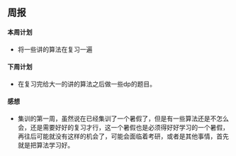 ## 周报

#### 本周计划
- 将一些讲的算法在复习一遍

#### 下周计划
- 在复习完给大一的讲的算法之后做一些dp的题目。

#### 感想
- 集训的第一周，虽然说在已经集训了一个暑假了，但是有一些算法还是不怎么会，还是需要好好的复习才行，这一个暑假也是必须得好好学习的一个暑假，再往后可能就没有这样的机会了，可能会面临着考研，或者是其他事情，首先就是把算法学习好。
